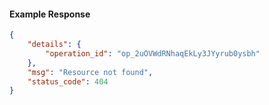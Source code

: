 <!-- Code generated for API Clients. DO NOT EDIT. -->

#### Example Response

```json
{
	"details": {
		"operation_id": "op_2uOVWdRNhaqEkLy3JYyrub0ysbh"
	},
	"msg": "Resource not found",
	"status_code": 404
}
```
